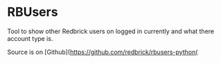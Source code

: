 # RBUsers

Tool to show other Redbrick users on logged in currently and what there account
type is.

Source is on [Github](https://github.com/redbrick/rbusers-python(
